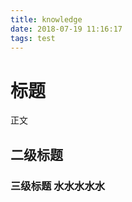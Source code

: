 ```yaml
---
title: knowledge
date: 2018-07-19 11:16:17
tags: test
---
```


 # 标题

 正文

 ## 二级标题

 ### 三级标题   水水水水水